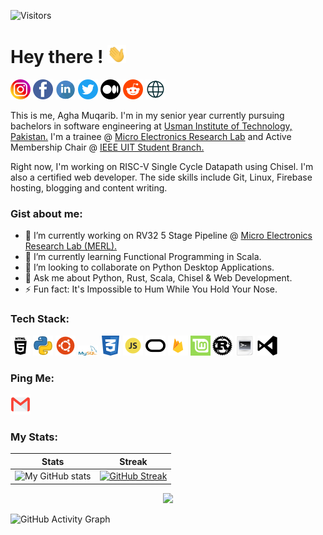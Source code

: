 ![Visitors](https://visitor-badge.laobi.icu/badge?page_id=Agha-Muqarib.Agha-Muqarib)


# Hey there ! <img src="https://raw.githubusercontent.com/ABSphreak/ABSphreak/master/gifs/Hi.gif" width="30px">

[![alt text][1.1]][1]
[![alt text][2.1]][2]
[![alt text][3.1]][3]
[![alt text][4.1]][4]
[![alt text][5.1]][5]
[![alt text][6.1]][6]
[![alt text][8.1]][8]


[1.1]: https://github.com/Agha-Muqarib/Agha-Muqarib/blob/main/Images/iconfinder_2018_social_media_popular_app_logo_instagram_3225191.png
[2.1]: https://github.com/Agha-Muqarib/Agha-Muqarib/blob/main/Images/iconfinder_facebook_834722.png
[3.1]: https://github.com/Agha-Muqarib/Agha-Muqarib/blob/main/Images/iconfinder_Social_Media_Socialmedia_network_share_socialnetwork_network-05_227048.png
[4.1]: https://github.com/Agha-Muqarib/Agha-Muqarib/blob/main/Images/iconfinder_2018_social_media_popular_app_logo_twitter_3225183.png
[5.1]: https://github.com/Agha-Muqarib/Agha-Muqarib/blob/main/Images/iconfinder_Medium_circle_7088889.png
[6.1]: https://github.com/Agha-Muqarib/Agha-Muqarib/blob/main/Images/iconfinder_2018_social_media_popular_app_logo_reddit_3225187.png
[7.1]: https://github.com/Agha-Muqarib/Agha-Muqarib/blob/main/Images/iconfinder_112-gmail_email_mail_4202011.png
[8.1]: https://github.com/Agha-Muqarib/Agha-Muqarib/blob/main/Images/iconfinder_SocialMedia_Website-Outline_2959741.png
[9.1]: https://github.com/Agha-Muqarib/Agha-Muqarib/blob/main/Images/iconfinder_10-html5_104494.png
[10.1]: https://github.com/Agha-Muqarib/Agha-Muqarib/blob/main/Images/iconfinder_267_Python_4518857.png
[11.1]: https://github.com/Agha-Muqarib/Agha-Muqarib/blob/main/Images/iconfinder_348_Ubuntu_logo_4375122.png
[12.1]: https://github.com/Agha-Muqarib/Agha-Muqarib/blob/main/Images/iconfinder_MySQL_1012821.png
[14.1]: https://github.com/Agha-Muqarib/Agha-Muqarib/blob/main/Images/iconfinder_badge-css-3_317756.png
[15.1]: https://github.com/Agha-Muqarib/Agha-Muqarib/blob/main/Images/iconfinder_code-programming-javascript-software-develop-command-language_652581.png
[16.1]: https://github.com/Agha-Muqarib/Agha-Muqarib/blob/main/Images/iconfinder_google_firebase_1175544.png
[17.1]: https://github.com/Agha-Muqarib/Agha-Muqarib/blob/main/Images/iconfinder_linux_mint_337127.png
[18.1]: https://github.com/Agha-Muqarib/Agha-Muqarib/blob/main/Images/iconfinder_oracle_4691480.png
[19.1]: https://github.com/Agha-Muqarib/Agha-Muqarib/blob/main/Images/iconfinder_rust_4691305.png
[20.1]: https://github.com/Agha-Muqarib/Agha-Muqarib/blob/main/Images/iconfinder_shellscript_2919.png
[21.1]: https://github.com/Agha-Muqarib/Agha-Muqarib/blob/main/Images/iconfinder_visualstudio_1217096.png


[1]: https://www.instagram.com/_aghamuqarib_/
[2]: https://www.facebook.com/AghaMuqaribb/
[3]: https://www.linkedin.com/in/agha-muqarib-29b5a1178/
[4]: https://twitter.com/MuqaribUllah
[5]: https://medium.com/@aghamuqaribullah
[6]: https://www.reddit.com/user/Muqii_2000
[7]: aghamuqaribullah@gmail.com
[8]: https://muqaribsthoughts.wordpress.com/
[9]: https://html.com/
[10]: https://www.python.org/
[11]: https://ubuntu.com/
[12]: https://www.mysql.com/
[14]: https://www.w3.org/Style/CSS/Overview.en.html
[15]: https://www.javascript.com/
[16]: https://firebase.google.com/docs
[17]: https://linuxmint.com/
[18]: https://apex.oracle.com/en/
[19]: https://www.rust-lang.org/
[20]: https://www.shellscript.sh/
[21]: https://code.visualstudio.com/

This is me, Agha Muqarib. I'm in my senior year currently pursuing bachelors in software engineering at [Usman Institute of Technology, Pakistan.](https://www.uit.edu/) I'm a trainee @ [Micro Electronics Research Lab](https://github.com/merledu) and Active Membership Chair @ [IEEE UIT Student Branch.](https://www.facebook.com/IeeeUitStudentBranch/)

Right now, I'm working on RISC-V Single Cycle Datapath using Chisel. I'm also a certified web developer. The side skills include Git, Linux, Firebase hosting, blogging and content writing. 

### Gist about me:

- 🔭 I’m currently working on RV32 5 Stage Pipeline @ [Micro Electronics Research Lab (MERL).](https://github.com/merledu)
- 🌱 I’m currently learning Functional Programming in Scala.
- 👯 I’m looking to collaborate on Python Desktop Applications.
- 💬 Ask me about Python, Rust, Scala, Chisel & Web Development.
- ⚡ Fun fact: It's Impossible to Hum While You Hold Your Nose.

### Tech Stack: 

[![alt text][9.1]][9]
[![alt text][10.1]][10]
[![alt text][11.1]][11]
[![alt text][12.1]][12]
[![alt text][14.1]][14]
[![alt text][15.1]][15]
[![alt text][18.1]][18]
[![alt text][16.1]][16]
[![alt text][17.1]][17]
[![alt text][19.1]][19]
[![alt text][20.1]][20]
[![alt text][21.1]][21]

### Ping Me: 

[![alt text][7.1]][7]


### My Stats: 

Stats        | Streak
------------ | -------------
![My GitHub stats](https://github-readme-stats.vercel.app/api?username=Agha-Muqarib&show_icons=true&theme=radical&count_private=true) | [![GitHub Streak](https://github-readme-streak-stats.herokuapp.com/?user=Agha-Muqarib&theme=radical)](https://git.io/streak-stats)

<p align="center">
  <img src="https://github-readme-stats.vercel.app/api/top-langs/?username=Agha-Muqarib&count_private=true&theme=radical">
</p>




![GitHub Activity Graph](https://activity-graph.herokuapp.com/graph?username=Agha-Muqarib&bg_color=000000&color=4fff67&line=4fff67&point=ffffff&area=true&hide_border=true)  


